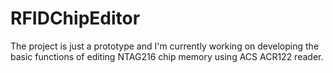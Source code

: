 # RFIDChipEditor

The project is just a prototype and I'm currently working on developing the basic functions of editing NTAG216 chip memory using ACS ACR122 reader.
